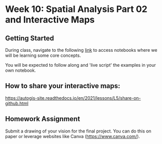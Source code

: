 # Week 10: Spatial Analysis Part 02 and Interactive Maps


## Getting Started
During class, navigate to the following [link](http://geospatial-data-analytics.briannapagan.com/hub/user-redirect/git-pull?repo=https%3A%2F%2Fgithub.com%2Fbriannapagan%2Fgeospatial-data-analytics-spring-2023&branch=main&urlpath=lab%2Ftree%2Fgeospatial-data-analytics-spring-2023%2Fweek-10) to access notebooks where we will be learning some core concepts.


You will be expected to follow along and 'live script' the examples in your own notebook. 

## How to share your interactive maps:
https://autogis-site.readthedocs.io/en/2021/lessons/L5/share-on-github.html

## Homework Assignment
Submit a drawing of your vision for the final project. You can do this on paper or leverage websites like Canva (https://www.canva.com/). 